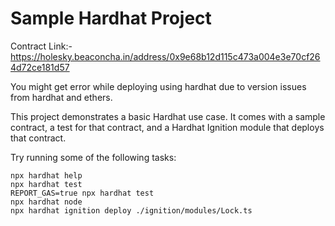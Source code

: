 # Sample Hardhat Project

Contract Link:- https://holesky.beaconcha.in/address/0x9e68b12d115c473a004e3e70cf264d72ce181d57

You might get error while deploying using hardhat due to version issues from hardhat and ethers.

This project demonstrates a basic Hardhat use case. It comes with a sample contract, a test for that contract, and a Hardhat Ignition module that deploys that contract.

Try running some of the following tasks:

```shell
npx hardhat help
npx hardhat test
REPORT_GAS=true npx hardhat test
npx hardhat node
npx hardhat ignition deploy ./ignition/modules/Lock.ts
```
